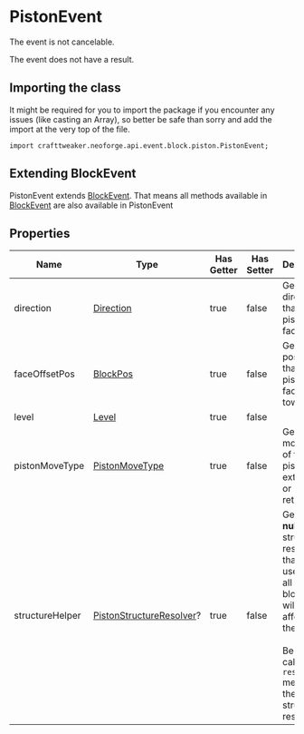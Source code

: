 # PistonEvent

The event is not cancelable.

The event does not have a result.

## Importing the class

It might be required for you to import the package if you encounter any issues (like casting an Array), so better be safe than sorry and add the import at the very top of the file.
```zenscript
import crafttweaker.neoforge.api.event.block.piston.PistonEvent;
```


## Extending BlockEvent

PistonEvent extends [BlockEvent](/neoforge/api/event/block/BlockEvent). That means all methods available in [BlockEvent](/neoforge/api/event/block/BlockEvent) are also available in PistonEvent

## Properties

|      Name       |                                        Type                                        | Has Getter | Has Setter |                                                                                             Description                                                                                             |
|-----------------|------------------------------------------------------------------------------------|------------|------------|-----------------------------------------------------------------------------------------------------------------------------------------------------------------------------------------------------|
| direction       | [Direction](/vanilla/api/util/direction/Direction)                                 | true       | false      | Gets the direction that the piston is facing.                                                                                                                                                       |
| faceOffsetPos   | [BlockPos](/vanilla/api/util/math/BlockPos)                                        | true       | false      | Gets the position that the piston is facing towards.                                                                                                                                                |
| level           | [Level](/vanilla/api/world/Level)                                                  | true       | false      |                                                                                                                                                                                                     |
| pistonMoveType  | [PistonMoveType](/neoforge/api/event/block/piston/PistonMoveType)                  | true       | false      | Gets the move type of the piston (is it extending or retracting).                                                                                                                                   |
| structureHelper | [PistonStructureResolver](/vanilla/api/block/type/piston/PistonStructureResolver)? | true       | false      | Gets a **nullable** structure resolver that can be used to get all the blocks that will be affected by the piston. <br />  <br />  Be sure to call the `resolve()` method on the structure resolver |

